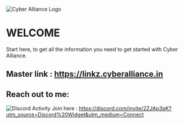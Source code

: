 ![Cyber Alliance Logo](https://i.imgur.com/U2lC14m.png)
# WELCOME
Start here, to get all the information you need to get started with Cyber Alliance.

## Master link : https://linkz.cyberalliance.in

## Reach out to me:
![Discord Activity](https://discord.c99.nl/widget/theme-3/285798166446735370.png)
Join here : https://discord.com/invite/2ZJAp3qK?utm_source=Discord%20Widget&utm_medium=Connect
